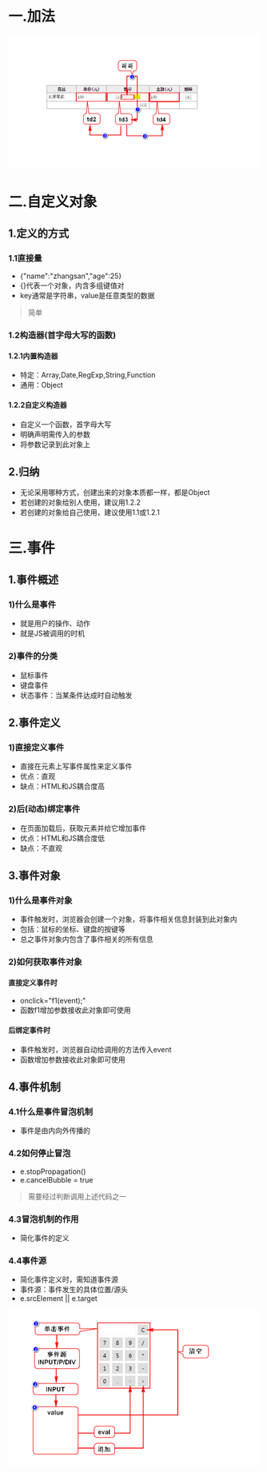 # 一.加法
![](1.png)

# 二.自定义对象
## 1.定义的方式
### 1.1直接量
- {"name":"zhangsan","age":25}
- {}代表一个对象，内含多组键值对
- key通常是字符串，value是任意类型的数据
> 简单

### 1.2构造器(首字母大写的函数)
#### 1.2.1内置构造器
- 特定：Array,Date,RegExp,String,Function
- 通用：Object

#### 1.2.2自定义构造器
- 自定义一个函数，首字母大写
- 明确声明需传入的参数
- 将参数记录到此对象上

## 2.归纳
- 无论采用哪种方式，创建出来的对象本质都一样，都是Object
- 若创建的对象给别人使用，建议用1.2.2
- 若创建的对象给自己使用，建议使用1.1或1.2.1

# 三.事件
## 1.事件概述
### 1)什么是事件
- 就是用户的操作、动作
- 就是JS被调用的时机

### 2)事件的分类
- 鼠标事件
- 键盘事件
- 状态事件：当某条件达成时自动触发

## 2.事件定义
### 1)直接定义事件
- 直接在元素上写事件属性来定义事件
- 优点：直观
- 缺点：HTML和JS耦合度高

### 2)后(动态)绑定事件
- 在页面加载后，获取元素并给它增加事件
- 优点：HTML和JS耦合度低
- 缺点：不直观

## 3.事件对象
### 1)什么是事件对象
- 事件触发时，浏览器会创建一个对象，将事件相关信息封装到此对象内
- 包括：鼠标的坐标、键盘的按键等
- 总之事件对象内包含了事件相关的所有信息

### 2)如何获取事件对象
#### 直接定义事件时
- onclick="f1(event);"
- 函数f1增加参数接收此对象即可使用

#### 后绑定事件时
- 事件触发时，浏览器自动给调用的方法传入event
- 函数增加参数接收此对象即可使用

## 4.事件机制
### 4.1什么是事件冒泡机制
- 事件是由内向外传播的

### 4.2如何停止冒泡
- e.stopPropagation()
- e.cancelBubble = true
> 需要经过判断调用上述代码之一

### 4.3冒泡机制的作用
- 简化事件的定义

### 4.4事件源
- 简化事件定义时，需知道事件源
- 事件源：事件发生的具体位置/源头
- e.srcElement || e.target

![](2.png)

